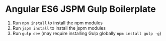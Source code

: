 Angular ES6 JSPM Gulp Boilerplate
=====================================

1. Run `npm install` to install the npm modules
2. Run `jspm install` to install the jspm modules
3. Run `gulp dev` (may require installing Gulp globally `npm install gulp -g`)